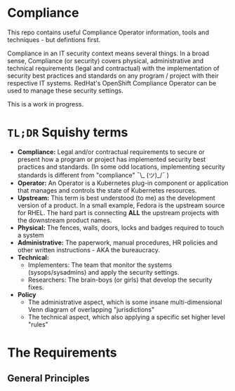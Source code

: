 # Compliance

This repo contains useful Compliance Operator information, tools and techniques - but defintions first.

Compliance in an IT security context means several things. In a broad sense, Compliance (or security) covers physical, administrative and technical requirements (legal and contractual) with the implementation of security best practices and standards on any program / project with their respective IT systems. RedHat's OpenShift Compliance Operator can be used to manage these security settings.

This is a work in progress.

# `TL;DR` Squishy terms
* **Compliance:** Legal and/or contractual requirements to secure or present how a program or project has implemented security best practices and standards. (In some odd locations, implementing security standards is different from "compliance" ¯\\_ (ツ)_/¯ )
* **Operator:** An Operator is a Kubernetes plug-in component or application that manages and controls the state of Kubernetes resources.
* **Upstream:** This term is best understood (to me) as the development version of a product. In a small example, Fedora is the upstream source for RHEL. The hard part is connecting **ALL** the upstream projects with the downstream product names. 
* **Physical:** The fences, walls, doors, locks and badges required to touch a system
* **Administrative:** The paperwork, manual procedures, HR policies and other written instructions - AKA the bureaucracy. 
* **Technical:**
    * Implementers: The team that monitor the systems (sysops/sysadmins) and apply the security settings.
    * Researchers: The brain-boys (or girls) that develop the security fixes.
* **Policy**
    * The administrative aspect, which is some insane multi-dimensional Venn diagram of overlapping "jurisdictions"
    * The technical aspect, which also applying a specific set higher level "rules"

# The Requirements

## General Principles
